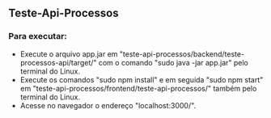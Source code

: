 ## Teste-Api-Processos
### Para executar:
- Execute o arquivo app.jar em "teste-api-processos/backend/teste-processos-api/target/" com o comando "sudo java -jar app.jar" pelo terminal do Linux.
- Execute os comandos "sudo npm install" e em seguida "sudo npm start" em "teste-api-processos/frontend/teste-api-processos/" também pelo terminal do Linux.
- Acesse no navegador o endereço "localhost:3000/".
